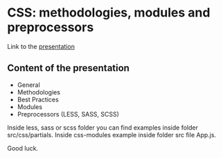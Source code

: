 # СSS: methodologies, modules and preprocessors

Link to the [presentation](https://docs.google.com/presentation/d/1Uhhkn2C5UDmvOhpy6rn3I5U5l_wQMWE-ibBOKTtKYd4/edit?usp=sharing)

## Content of the presentation
* General
* Methodologies
* Best Practices
* Modules
* Preprocessors (LESS, SASS, SCSS)

Inside less, sass or scss folder you can find examples inside folder src/css/partials. 
Inside css-modules example inside folder src file App.js.

Good luck.
